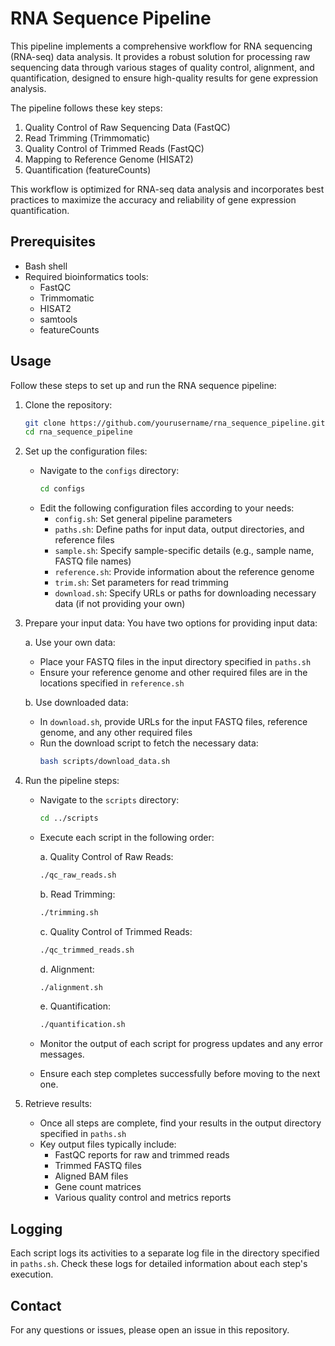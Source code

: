 # RNA Sequence Pipeline

This pipeline implements a comprehensive workflow for RNA sequencing (RNA-seq) data analysis. It provides a robust solution for processing raw sequencing data through various stages of quality control, alignment, and quantification, designed to ensure high-quality results for gene expression analysis.

The pipeline follows these key steps:

1. Quality Control of Raw Sequencing Data (FastQC)
2. Read Trimming (Trimmomatic)
3. Quality Control of Trimmed Reads (FastQC)
4. Mapping to Reference Genome (HISAT2)
5. Quantification (featureCounts)

This workflow is optimized for RNA-seq data analysis and incorporates best practices to maximize the accuracy and reliability of gene expression quantification.

## Prerequisites

- Bash shell
- Required bioinformatics tools:
  - FastQC
  - Trimmomatic
  - HISAT2
  - samtools
  - featureCounts

## Usage

Follow these steps to set up and run the RNA sequence pipeline:

1. Clone the repository:

   ```bash
   git clone https://github.com/yourusername/rna_sequence_pipeline.git
   cd rna_sequence_pipeline
   ```

2. Set up the configuration files:

   - Navigate to the `configs` directory:
     ```bash
     cd configs
     ```
   - Edit the following configuration files according to your needs:
     - `config.sh`: Set general pipeline parameters
     - `paths.sh`: Define paths for input data, output directories, and reference files
     - `sample.sh`: Specify sample-specific details (e.g., sample name, FASTQ file names)
     - `reference.sh`: Provide information about the reference genome
     - `trim.sh`: Set parameters for read trimming
     - `download.sh`: Specify URLs or paths for downloading necessary data (if not providing your own)

3. Prepare your input data:
   You have two options for providing input data:

   a. Use your own data:

   - Place your FASTQ files in the input directory specified in `paths.sh`
   - Ensure your reference genome and other required files are in the locations specified in `reference.sh`

   b. Use downloaded data:

   - In `download.sh`, provide URLs for the input FASTQ files, reference genome, and any other required files
   - Run the download script to fetch the necessary data:
     ```bash
     bash scripts/download_data.sh
     ```

4. Run the pipeline steps:

   - Navigate to the `scripts` directory:
     ```bash
     cd ../scripts
     ```
   - Execute each script in the following order:

     a. Quality Control of Raw Reads:

     ```bash
     ./qc_raw_reads.sh
     ```

     b. Read Trimming:

     ```bash
     ./trimming.sh
     ```

     c. Quality Control of Trimmed Reads:

     ```bash
     ./qc_trimmed_reads.sh
     ```

     d. Alignment:

     ```bash
     ./alignment.sh
     ```

     e. Quantification:

     ```bash
     ./quantification.sh
     ```

   - Monitor the output of each script for progress updates and any error messages.
   - Ensure each step completes successfully before moving to the next one.

5. Retrieve results:
   - Once all steps are complete, find your results in the output directory specified in `paths.sh`
   - Key output files typically include:
     - FastQC reports for raw and trimmed reads
     - Trimmed FASTQ files
     - Aligned BAM files
     - Gene count matrices
     - Various quality control and metrics reports

## Logging

Each script logs its activities to a separate log file in the directory specified in `paths.sh`. Check these logs for detailed information about each step's execution.

## Contact

For any questions or issues, please open an issue in this repository.
